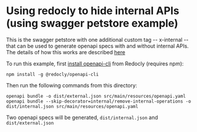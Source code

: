 # Using redocly to hide internal APIs (using swagger petstore example)

This is the swagger petstore with one additional custom tag -- x-internal -- that can be used to generate openapi specs with and without internal APIs. The details of how this works are described [here](https://redoc.ly/docs/resources/hide-apis/)

To run this example, first [install openapi-cli](https://redoc.ly/docs/cli/) from Redocly (requires npm):

```
npm install -g @redocly/openapi-cli
```

Then run the following commands from this directory:

```
openapi bundle -o dist/external.json src/main/resources/openapi.yaml
openapi bundle --skip-decorator=internal/remove-internal-operations -o dist/internal.json src/main/resources/openapi.yaml
```

Two openapi specs will be generated, `dist/internal.json` and `dist/external.json`

